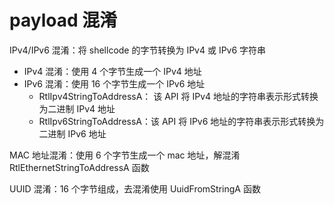 # payload 混淆

IPv4/IPv6 混淆：将 shellcode 的字节转换为 IPv4 或 IPv6 字符串

- IPv4 混淆：使用 4 个字节生成一个 IPv4 地址
- IPv6 混淆：使用 16 个字节生成一个 IPv6 地址
  - RtlIpv4StringToAddressA： 该 API 将 IPv4 地址的字符串表示形式转换为二进制 IPv4 地址
  - RtlIpv6StringToAddressA：该 API 将 IPv6 地址的字符串表示形式转换为二进制 IPv6 地址

MAC 地址混淆：使用 6 个字节生成一个 mac 地址，解混淆 RtlEthernetStringToAddressA 函数

UUID 混淆：16 个字节组成，去混淆使用 UuidFromStringA 函数